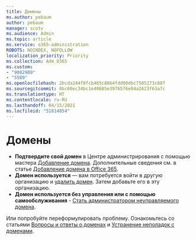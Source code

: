 ```yaml
---
title: Домены
ms.author: pebaum
author: pebaum
manager: scotv
ms.audience: Admin
ms.topic: article
ms.service: o365-administration
ROBOTS: NOINDEX, NOFOLLOW
localization_priority: Priority
ms.collection: Adm_O365
ms.custom:
- "9002909"
- "5589"
ms.openlocfilehash: 2bcda244f8fcb465c8864fdd00dbc7505273c80f
ms.sourcegitcommit: 8bc60ec34bc1e40685e3976576e04a2623f63a7c
ms.translationtype: HT
ms.contentlocale: ru-RU
ms.lasthandoff: 04/15/2021
ms.locfileid: "51814854"
---
```

# <a name="domains"></a>Домены

- **Подтвердите свой домен** в Центре администрирования с помощью мастера [Добавление домена](https://admin.microsoft.com/Adminportal#/Domains/Wizard). Дополнительные сведения см. в статье [Добавление домена в Office 365](https://docs.microsoft.com/microsoft-365/admin/setup/add-domain?view=o365-worldwide).
- **Домен используется** — вам потребуется войти в другую организацию и [удалить домен](https://docs.microsoft.com/microsoft-365/admin/get-help-with-domains/remove-a-domain?view=o365-worldwide). Затем добавьте его в эту организацию.
- **Домен используется без управления или с помощью самообслуживания** - [Стать администратором неуправляемого домена](https://docs.microsoft.com/azure/active-directory/users-groups-roles/domains-admin-takeover).

Или попробуйте переформулировать проблему. Ознакомьтесь со статьями [Вопросы и ответы о доменах](https://docs.microsoft.com/microsoft-365/admin/setup/domains-faq?view=o365-worldwide) и [Устранение неполадок с доменами](https://docs.microsoft.com/microsoft-365/admin/get-help-with-domains/find-and-fix-issues?view=o365-worldwide).
